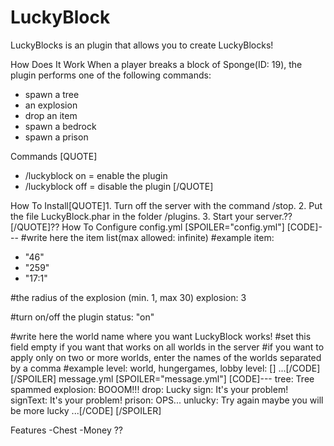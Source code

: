 # LuckyBlock
LuckyBlocks is an plugin that allows you to create LuckyBlocks!

How Does It Work
When a player breaks a block of Sponge(ID: 19), the plugin performs one of the following commands:
- spawn a tree
- an explosion
- drop an item
- spawn a bedrock
- spawn a prison

Commands
[QUOTE]
- /luckyblock on = enable the plugin
- /luckyblock off = disable the plugin
[/QUOTE]

How To Install[QUOTE]1. Turn off the server with the command /stop. 2. Put the file LuckyBlock.phar in the folder /plugins. 3. Start your server.??[/QUOTE]??
How To Configure
config.yml
[SPOILER="config.yml"]
[CODE]---
#write here the item list(max allowed: infinite)
#example
item:
- "46"
- "259"
- "17:1"

#the radius of the explosion (min. 1, max 30)
explosion: 3

#turn on/off the plugin
status: "on"

#write here the world name where you want LuckyBlock works!
#set this field empty if you want that works on all worlds in the server
#if you want to apply only on two or more worlds, enter the names of the worlds separated by a comma
#example level: world, hungergames, lobby
level: []
...[/CODE]
[/SPOILER]
message.yml
[SPOILER="message.yml"]
[CODE]---
tree: Tree spammed
explosion: BOOOM!!!
drop: Lucky
sign: It's your problem!
signText: It's your problem!
prison: OPS...
unlucky: Try again maybe you will be more lucky
...[/CODE]
[/SPOILER]

Features
-Chest
-Money
??

